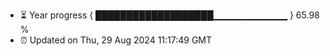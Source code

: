 - ⏳ Year progress { ███████████████████▁▁▁▁▁▁▁▁▁▁▁ } 65.98 %
- ⏰ Updated on Thu, 29 Aug 2024 11:17:49 GMT

